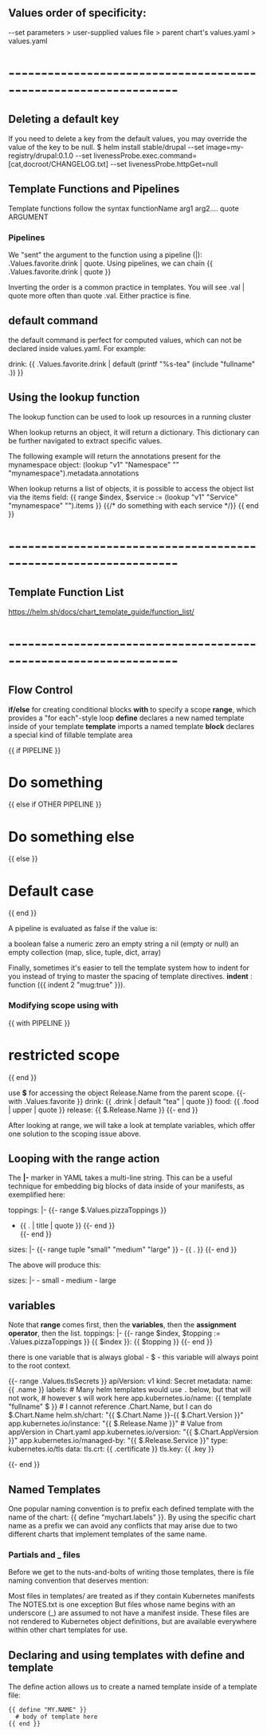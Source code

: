 

## Values order of specificity:
--set parameters  >  user-supplied values file  >  parent chart's values.yaml  > values.yaml

# ----------------------------------------------------------------
## Deleting a default key  
If you need to delete a key from the default values, 
you may override the value of the key to be null.
$ helm install stable/drupal --set image=my-registry/drupal:0.1.0 --set livenessProbe.exec.command=[cat,docroot/CHANGELOG.txt] --set livenessProbe.httpGet=null


## Template Functions and Pipelines
Template functions follow the syntax functionName arg1 arg2....
quote ARGUMENT

### Pipelines
We "sent" the argument to the function using a pipeline (|): 
.Values.favorite.drink | quote. Using pipelines, we can chain
{{ .Values.favorite.drink | quote }}

Inverting the order is a common practice in templates. You will see .val | quote more often than quote .val. Either practice is fine.

## default command
the default command is perfect for computed values, which can not be declared inside values.yaml. For example:

drink: {{ .Values.favorite.drink | default (printf "%s-tea" (include "fullname" .)) }}

## Using the lookup function
The lookup function can be used to look up resources in a running cluster

When lookup returns an object, it will return a dictionary. This dictionary can be further navigated to extract specific values.

The following example will return the annotations present for the mynamespace object:
(lookup "v1" "Namespace" "" "mynamespace").metadata.annotations

When lookup returns a list of objects, it is possible to access the object list via the items field:
{{ range $index, $service := (lookup "v1" "Service" "mynamespace" "").items }}
    {{/* do something with each service */}}
{{ end }}
# ----------------------------------------------------------------

## Template Function List
https://helm.sh/docs/chart_template_guide/function_list/

# ----------------------------------------------------------------

## Flow Control

**if/else** for creating conditional blocks
**with** to specify a scope
**range**, which provides a "for each"-style loop
**define** declares a new named template inside of your template
**template** imports a named template
**block** declares a special kind of fillable template area

{{ if PIPELINE }}
  # Do something
{{ else if OTHER PIPELINE }}
  # Do something else
{{ else }}
  # Default case
{{ end }}

A pipeline is evaluated as false if the value is:

a boolean false
a numeric zero
an empty string
a nil (empty or null)
an empty collection (map, slice, tuple, dict, array)



Finally, sometimes it's easier to tell the template system how to indent for you instead of trying to master the spacing of template directives.
**indent**  :
function ({{ indent 2 "mug:true" }}).



### Modifying scope using **with**
{{ with PIPELINE }}
  # restricted scope
{{ end }}

use **$** for accessing the object Release.Name from the parent scope.
{{- with .Values.favorite }}
drink: {{ .drink | default "tea" | quote }}
food: {{ .food | upper | quote }}
release: {{ $.Release.Name }}
{{- end }}

After looking at range, we will take a look at template variables, which offer one solution to the scoping issue above.

## Looping with the range action


The **|-** marker in YAML takes a multi-line string. 
This can be a useful technique for embedding big blocks of data inside of your manifests, as exemplified here:

toppings: |-
{{- range $.Values.pizzaToppings }}
- {{ . | title | quote }}
{{- end }}    
{{- end }}

sizes: |-
    {{- range tuple "small" "medium" "large" }}
    - {{ . }}
    {{- end }} 

The above will produce this:

  sizes: |-
    - small
    - medium
    - large     


## variables

Note that **range** comes first, then the **variables**, then the **assignment operator**, then the list.
toppings: |-
{{- range $index, $topping := .Values.pizzaToppings }}
    {{ $index }}: {{ $topping }}
{{- end }}

there is one variable that is always global - $ - this variable will always point to the root context. 

{{- range .Values.tlsSecrets }}
apiVersion: v1
kind: Secret
metadata:
  name: {{ .name }}
  labels:
    # Many helm templates would use `.` below, but that will not work,
    # however `$` will work here
    app.kubernetes.io/name: {{ template "fullname" $ }}
    # I cannot reference .Chart.Name, but I can do $.Chart.Name
    helm.sh/chart: "{{ $.Chart.Name }}-{{ $.Chart.Version }}"
    app.kubernetes.io/instance: "{{ $.Release.Name }}"
    # Value from appVersion in Chart.yaml
    app.kubernetes.io/version: "{{ $.Chart.AppVersion }}"
    app.kubernetes.io/managed-by: "{{ $.Release.Service }}"
type: kubernetes.io/tls
data:
  tls.crt: {{ .certificate }}
  tls.key: {{ .key }}

{{- end }}




## Named Templates



One popular naming convention is to prefix each defined template with the name of the chart: {{ define "mychart.labels" }}. By using the specific chart name as a prefix we can avoid any conflicts that may arise due to two different charts that implement templates of the same name.

### Partials and _ files

Before we get to the nuts-and-bolts of writing those templates, there is file naming convention that deserves mention:

Most files in templates/ are treated as if they contain Kubernetes manifests
The NOTES.txt is one exception
But files whose name begins with an underscore (_) are assumed to not have a manifest inside. These files are not rendered to Kubernetes object definitions, but are available everywhere within other chart templates for use.


## Declaring and using templates with define and template

The define action allows us to create a named template inside of a template file:

```
{{ define "MY.NAME" }}
  # body of template here
{{ end }}
```